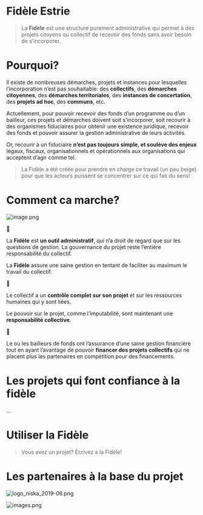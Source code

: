 # Fidèle Estrie

> La **Fidèle** est une structure purement administrative qui permet à des projets citoyens ou collectif de recevoir des fonds sans avoir besoin de s’incorporer.
> 

# Pourquoi?

Il existe de nombreuses démarches, projets et instances pour lesquelles l’incorporation n’est pas souhaitable: des **collectifs**, des **démarches citoyennes**, des **démarches territoriales**, des **instances de concertation**, des **projets ad hoc**, des **communs**, etc.

Actuellement, pour pouvoir recevoir des fonds d’un programme ou d’un bailleur, ces projets et démarches doivent soit s’incorporer, soit recourir à des organismes fiduciaires pour obtenir une existence juridique, recevoir des fonds et pouvoir assurer la gestion administrative de leurs activités.

Or, recourir à un fiduciaire **n’est pas toujours simple, et soulève des enjeux** légaux, fiscaux, organisationnels et opérationnels aux organisations qui acceptent d’agir comme tel.

> La Fidèle a été créée pour prendre en charge ce travail (un peu beige) pour que les acteurs puissent se concentrer sur ce qui fait du sens!
> 

# Comment ca marche?

![image.png](Fide%CC%80le%20Estrie%201135733758f580ce91efe0568d75626a/image.png)

<aside>
🔑

La **Fidèle** est **un outil administratif**, qui n’a droit de regard que sur les questions de gestion. La gouvernance du projet reste l’entière responsabilité du collectif.

La **Fidèle** assure une saine gestion en tentant de faciliter au maximum le travail du collectif.

</aside>

<aside>
🧡

Le collectif a un **contrôle complet sur son projet** et sur les ressources humaines qui y sont liées.

Le pouvoir sur le projet, comme l’imputabilité, sont maintenant une **responsabilité collective**.

</aside>

<aside>
🏦

Le ou les bailleurs de fonds ont l’assurance d’une saine gestion financière tout en ayant l’avantage de pouvoir **financer des projets collectifs** qui ne placent plus les partenaires en compétition pour des financements.

</aside>

# Les projets qui font confiance à la fidèle

…

# Utiliser la Fidèle

> Vous avez un projet? Écrivez à la Fidèle!
> 

# Les partenaires à la base du projet

![logo_niska_2019-06.png](Fide%CC%80le%20Estrie%201135733758f580ce91efe0568d75626a/logo_niska_2019-06.png)

![images.png](Fide%CC%80le%20Estrie%201135733758f580ce91efe0568d75626a/images.png)
